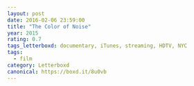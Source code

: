 ```yaml
---
layout: post 
date: 2016-02-06 23:59:00
title: "The Color of Noise"
year: 2015
rating: 0.7
tags_letterboxd: documentary, iTunes, streaming, HDTV, NYC
tags:
  - film
category: Letterboxd
canonical: https://boxd.it/8u0vb
---
```

